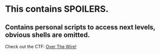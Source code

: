 # This contains SPOILERS.
## Contains personal scripts to access next levels, obvious shells are omitted.
Check out the CTF: [Over The Wire!](https://overthewire.org/wargames/bandit/bandit9.html)
